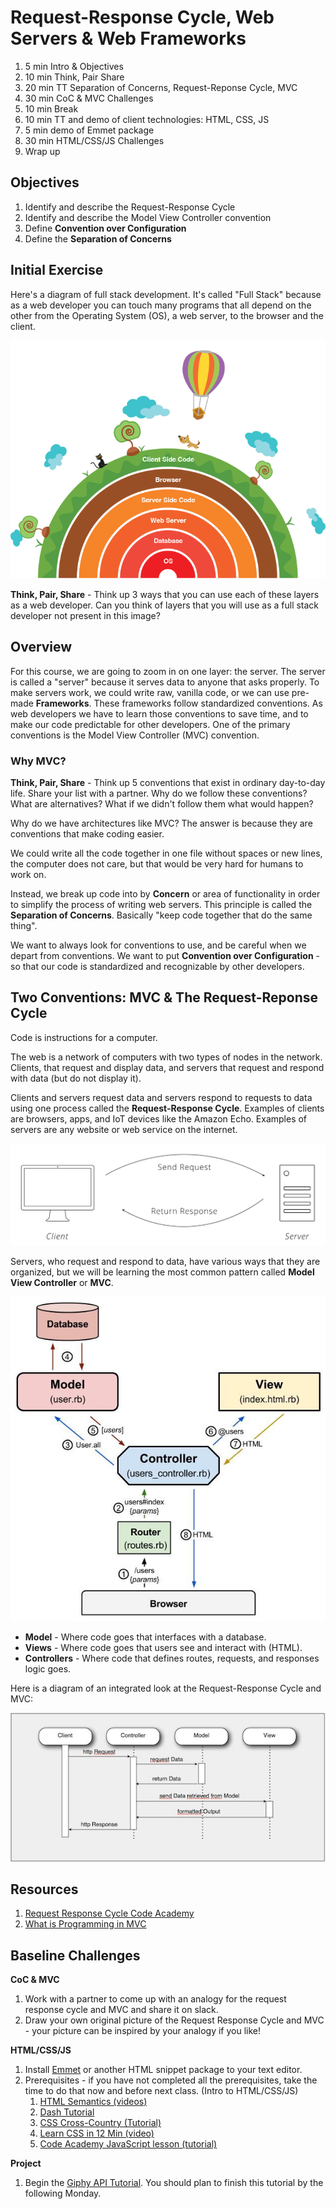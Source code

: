 # Request-Response Cycle, Web Servers & Web Frameworks

1. 5 min Intro & Objectives
1. 10 min Think, Pair Share
1. 20 min TT Separation of Concerns, Request-Reponse Cycle, MVC
1. 30 min CoC & MVC Challenges
1. 10 min Break
1. 10 min TT and demo of client technologies: HTML, CSS, JS
1. 5 min demo of Emmet package
1. 30 min HTML/CSS/JS Challenges
1. Wrap up

## Objectives

1. Identify and describe the Request-Response Cycle
1. Identify and describe the Model View Controller convention
1. Define **Convention over Configuration**
1. Define the **Separation of Concerns**

## Initial Exercise

Here's a diagram of full stack development. It's called "Full Stack" because as a web developer you can touch many programs that all depend on the other from the Operating System (OS), a web server, to the browser and the client.

![Outside In](assets/outside-in.png)

**Think, Pair, Share** - Think up 3 ways that you can use each of these layers as a web developer. Can you think of layers that you will use as a full stack developer not present in this image?


## Overview

For this course, we are going to zoom in on one layer: the server. The server is called a "server" because it serves data to anyone that asks properly. To make servers work, we could write raw, vanilla code, or we can use pre-made **Frameworks**. These frameworks follow standardized conventions. As web developers we have to learn those conventions to save time, and to make our code predictable for other developers. One of the primary conventions is the Model View Controller (MVC) convention.

### Why MVC?

**Think, Pair, Share** - Think up 5 conventions that exist in ordinary day-to-day life. Share your list with a partner. Why do we follow these conventions? What are alternatives? What if we didn't follow them what would happen?

Why do we have architectures like MVC? The answer is because they are conventions that make coding easier.

We could write all the code together in one file without spaces or new lines, the computer does not care, but that would be very hard for humans to work on.

Instead, we break up code into by **Concern** or area of functionality in order to simplify the process of writing web servers. This principle is called the **Separation of Concerns**. Basically "keep code together that do the same thing".

We want to always look for conventions to use, and be careful when we depart from conventions. We want to put **Convention over Configuration** - so that our code is standardized and recognizable by other developers.

## Two Conventions: MVC & The Request-Reponse Cycle

Code is instructions for a computer.

The web is a network of computers with two types of nodes in the network. Clients, that request and display data, and servers that request and respond with data (but do not display it).

Clients and servers request data and servers respond to requests to data using one process called the **Request-Response Cycle**. Examples of clients are browsers, apps, and IoT devices like the Amazon Echo. Examples of servers are any website or web service on the internet.

![Request-Response](assets/req-res.gif)

Servers, who request and respond to data, have various ways that they are organized, but we will be learning the most common pattern called **Model View Controller** or **MVC**.

![MVC](assets/mvc.jpg)

* **Model** - Where code goes that interfaces with a database.
* **Views** - Where code goes that users see and interact with (HTML).
* **Controllers** - Where code that defines routes, requests, and responses logic goes.

Here is a diagram of an integrated look at the Request-Response Cycle and MVC:

![mvc req res](assets/mvc-req-res.jpeg)

## Resources

1. [Request Response Cycle Code Academy](https://www.codecademy.com/articles/request-response-cycle-static)
1. [What is Programming in MVC](https://www.youtube.com/watch?v=1IsL6g2ixak)

## Baseline Challenges

**CoC & MVC**
1. Work with a partner to come up with an analogy for the request response cycle and MVC and share it on slack.
1. Draw your own original picture of the Request Response Cycle and MVC - your picture can be inspired by your analogy if you like!

**HTML/CSS/JS**
1. Install [Emmet](https://emmet.io/) or another HTML snippet package to your text editor.
1. Prerequisites - if you have not completed all the prerequisites, take the time to do that now and before next class. (Intro to HTML/CSS/JS)
    1. [HTML Semantics (videos)](https://www.youtube.com/playlist?list=PLWjCJDeWfDdc0Sp_DinOWnodw3KnWCwc1)
    1. [Dash Tutorial](https://dash.generalassemb.ly/)
    1. [CSS Cross-Country (Tutorial)](https://www.codeschool.com/courses/css-cross-country)
    1. [Learn CSS in 12 Min (video)](https://www.youtube.com/watch?v=0afZj1G0BIE)
    1. [Code Academy JavaScript lesson (tutorial)](https://www.codecademy.com/learn/javascript)
    
**Project**

1. Begin the [Giphy API Tutorial](https://www.makeschool.com/online-courses/tutorials/giphy-search-app-with-node-js/your-node-environment). You should plan to finish this tutorial by the following Monday.
